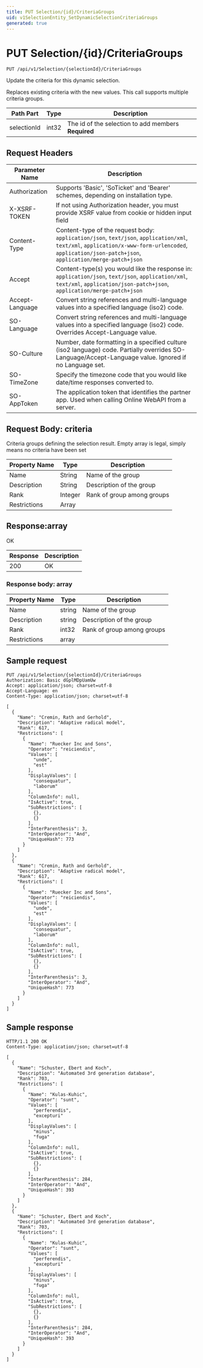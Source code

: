 ```yaml
---
title: PUT Selection/{id}/CriteriaGroups
uid: v1SelectionEntity_SetDynamicSelectionCriteriaGroups
generated: true
---
```


# PUT Selection/{id}/CriteriaGroups

```http
PUT /api/v1/Selection/{selectionId}/CriteriaGroups
```

Update the criteria for this dynamic selection.


Replaces existing criteria with the new values. This call supports multiple criteria groups.





| Path Part | Type | Description |
|-----------|------|-------------|
| selectionId | int32 | The id of the selection to add members **Required** |



## Request Headers

| Parameter Name | Description |
|----------------|-------------|
| Authorization  | Supports 'Basic', 'SoTicket' and 'Bearer' schemes, depending on installation type. |
| X-XSRF-TOKEN   | If not using Authorization header, you must provide XSRF value from cookie or hidden input field |
| Content-Type | Content-type of the request body: `application/json`, `text/json`, `application/xml`, `text/xml`, `application/x-www-form-urlencoded`, `application/json-patch+json`, `application/merge-patch+json` |
| Accept         | Content-type(s) you would like the response in: `application/json`, `text/json`, `application/xml`, `text/xml`, `application/json-patch+json`, `application/merge-patch+json` |
| Accept-Language | Convert string references and multi-language values into a specified language (iso2) code. |
| SO-Language | Convert string references and multi-language values into a specified language (iso2) code. Overrides Accept-Language value. |
| SO-Culture | Number, date formatting in a specified culture (iso2 language) code. Partially overrides SO-Language/Accept-Language value. Ignored if no Language set. |
| SO-TimeZone | Specify the timezone code that you would like date/time responses converted to. |
| SO-AppToken | The application token that identifies the partner app. Used when calling Online WebAPI from a server. |

## Request Body: criteria 

Criteria groups defining the selection result. Empty array is legal, simply means no criteria have been set 

| Property Name | Type |  Description |
|----------------|------|--------------|
| Name | String | Name of the group |
| Description | String | Description of the group |
| Rank | Integer | Rank of group among groups |
| Restrictions | Array |  |

## Response:array

OK

| Response | Description |
|----------------|-------------|
| 200 | OK |

### Response body: array

| Property Name | Type |  Description |
|----------------|------|--------------|
| Name | string | Name of the group |
| Description | string | Description of the group |
| Rank | int32 | Rank of group among groups |
| Restrictions | array |  |

## Sample request

```http!
PUT /api/v1/Selection/{selectionId}/CriteriaGroups
Authorization: Basic dGplMDpUamUw
Accept: application/json; charset=utf-8
Accept-Language: en
Content-Type: application/json; charset=utf-8

[
  {
    "Name": "Cremin, Rath and Gerhold",
    "Description": "Adaptive radical model",
    "Rank": 617,
    "Restrictions": [
      {
        "Name": "Ruecker Inc and Sons",
        "Operator": "reiciendis",
        "Values": [
          "unde",
          "est"
        ],
        "DisplayValues": [
          "consequatur",
          "laborum"
        ],
        "ColumnInfo": null,
        "IsActive": true,
        "SubRestrictions": [
          {},
          {}
        ],
        "InterParenthesis": 3,
        "InterOperator": "And",
        "UniqueHash": 773
      }
    ]
  },
  {
    "Name": "Cremin, Rath and Gerhold",
    "Description": "Adaptive radical model",
    "Rank": 617,
    "Restrictions": [
      {
        "Name": "Ruecker Inc and Sons",
        "Operator": "reiciendis",
        "Values": [
          "unde",
          "est"
        ],
        "DisplayValues": [
          "consequatur",
          "laborum"
        ],
        "ColumnInfo": null,
        "IsActive": true,
        "SubRestrictions": [
          {},
          {}
        ],
        "InterParenthesis": 3,
        "InterOperator": "And",
        "UniqueHash": 773
      }
    ]
  }
]
```

## Sample response

```http_
HTTP/1.1 200 OK
Content-Type: application/json; charset=utf-8

[
  {
    "Name": "Schuster, Ebert and Koch",
    "Description": "Automated 3rd generation database",
    "Rank": 703,
    "Restrictions": [
      {
        "Name": "Kulas-Kuhic",
        "Operator": "sunt",
        "Values": [
          "perferendis",
          "excepturi"
        ],
        "DisplayValues": [
          "minus",
          "fuga"
        ],
        "ColumnInfo": null,
        "IsActive": true,
        "SubRestrictions": [
          {},
          {}
        ],
        "InterParenthesis": 284,
        "InterOperator": "And",
        "UniqueHash": 393
      }
    ]
  },
  {
    "Name": "Schuster, Ebert and Koch",
    "Description": "Automated 3rd generation database",
    "Rank": 703,
    "Restrictions": [
      {
        "Name": "Kulas-Kuhic",
        "Operator": "sunt",
        "Values": [
          "perferendis",
          "excepturi"
        ],
        "DisplayValues": [
          "minus",
          "fuga"
        ],
        "ColumnInfo": null,
        "IsActive": true,
        "SubRestrictions": [
          {},
          {}
        ],
        "InterParenthesis": 284,
        "InterOperator": "And",
        "UniqueHash": 393
      }
    ]
  }
]
```
